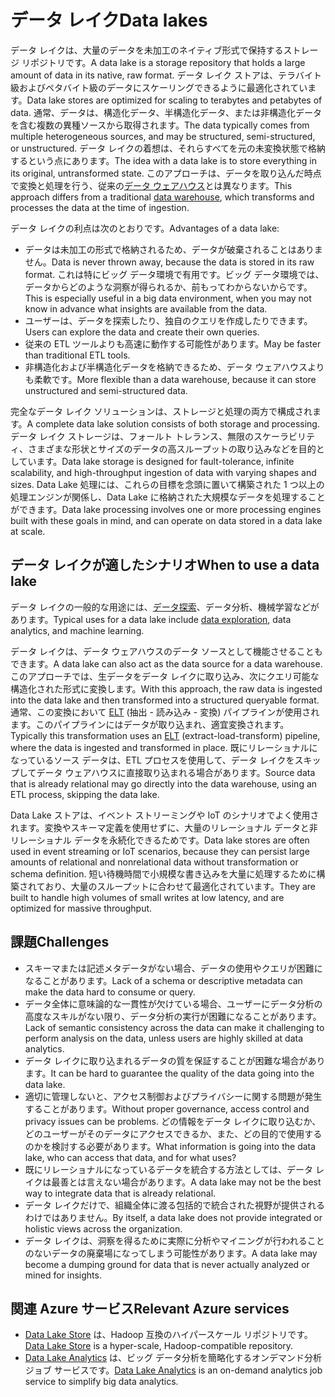# <a name="data-lakes"></a><span data-ttu-id="8dbc5-101">データ レイク</span><span class="sxs-lookup"><span data-stu-id="8dbc5-101">Data lakes</span></span>

<span data-ttu-id="8dbc5-102">データ レイクは、大量のデータを未加工のネイティブ形式で保持するストレージ リポジトリです。</span><span class="sxs-lookup"><span data-stu-id="8dbc5-102">A data lake is a storage repository that holds a large amount of data in its native, raw format.</span></span> <span data-ttu-id="8dbc5-103">データ レイク ストアは、テラバイト級およびペタバイト級のデータにスケーリングできるように最適化されています。</span><span class="sxs-lookup"><span data-stu-id="8dbc5-103">Data lake stores are optimized for scaling to terabytes and petabytes of data.</span></span> <span data-ttu-id="8dbc5-104">通常、データは、構造化データ、半構造化データ、または非構造化データを含む複数の異種ソースから取得されます。</span><span class="sxs-lookup"><span data-stu-id="8dbc5-104">The data typically comes from multiple heterogeneous sources, and may be structured, semi-structured, or unstructured.</span></span> <span data-ttu-id="8dbc5-105">データ レイクの着想は、それらすべてを元の未変換状態で格納するという点にあります。</span><span class="sxs-lookup"><span data-stu-id="8dbc5-105">The idea with a data lake is to store everything in its original, untransformed state.</span></span> <span data-ttu-id="8dbc5-106">このアプローチは、データを取り込んだ時点で変換と処理を行う、従来の[データ ウェアハウス](../scenarios/data-warehousing.md)とは異なります。</span><span class="sxs-lookup"><span data-stu-id="8dbc5-106">This approach differs from a traditional [data warehouse](../scenarios/data-warehousing.md), which transforms and processes the data at the time of ingestion.</span></span>

<span data-ttu-id="8dbc5-107">データ レイクの利点は次のとおりです。</span><span class="sxs-lookup"><span data-stu-id="8dbc5-107">Advantages of a data lake:</span></span>

- <span data-ttu-id="8dbc5-108">データは未加工の形式で格納されるため、データが破棄されることはありません。</span><span class="sxs-lookup"><span data-stu-id="8dbc5-108">Data is never thrown away, because the data is stored in its raw format.</span></span> <span data-ttu-id="8dbc5-109">これは特にビッグ データ環境で有用です。ビッグ データ環境では、データからどのような洞察が得られるか、前もってわからないからです。</span><span class="sxs-lookup"><span data-stu-id="8dbc5-109">This is especially useful in a big data environment, when you may not know in advance what insights are available from the data.</span></span>
- <span data-ttu-id="8dbc5-110">ユーザーは、データを探索したり、独自のクエリを作成したりできます。</span><span class="sxs-lookup"><span data-stu-id="8dbc5-110">Users can explore the data and create their own queries.</span></span>
- <span data-ttu-id="8dbc5-111">従来の ETL ツールよりも高速に動作する可能性があります。</span><span class="sxs-lookup"><span data-stu-id="8dbc5-111">May be faster than traditional ETL tools.</span></span>
- <span data-ttu-id="8dbc5-112">非構造化および半構造化データを格納できるため、データ ウェアハウスよりも柔軟です。</span><span class="sxs-lookup"><span data-stu-id="8dbc5-112">More flexible than a data warehouse, because it can store unstructured and semi-structured data.</span></span> 

<span data-ttu-id="8dbc5-113">完全なデータ レイク ソリューションは、ストレージと処理の両方で構成されます。</span><span class="sxs-lookup"><span data-stu-id="8dbc5-113">A complete data lake solution consists of both storage and processing.</span></span> <span data-ttu-id="8dbc5-114">データ レイク ストレージは、フォールト トレランス、無限のスケーラビリティ、さまざまな形状とサイズのデータ​​の高スループットの取り込みなどを目的としています。</span><span class="sxs-lookup"><span data-stu-id="8dbc5-114">Data lake storage is designed for fault-tolerance, infinite scalability, and high-throughput ingestion of data with varying shapes and sizes.</span></span> <span data-ttu-id="8dbc5-115">Data Lake 処理には、これらの目標を念頭に置いて構築された 1 つ以上の処理エンジンが関係し、Data Lake に格納された大規模なデータを処理することができます。</span><span class="sxs-lookup"><span data-stu-id="8dbc5-115">Data lake processing involves one or more processing engines built with these goals in mind, and can operate on data stored in a data lake at scale.</span></span>

## <a name="when-to-use-a-data-lake"></a><span data-ttu-id="8dbc5-116">データ レイクが適したシナリオ</span><span class="sxs-lookup"><span data-stu-id="8dbc5-116">When to use a data lake</span></span>

<span data-ttu-id="8dbc5-117">データ レイクの一般的な用途には、[データ探索](../scenarios/interactive-data-exploration.md)、データ分析、機械学習などがあります。</span><span class="sxs-lookup"><span data-stu-id="8dbc5-117">Typical uses for a data lake include [data exploration](../scenarios/interactive-data-exploration.md), data analytics, and machine learning.</span></span> 

<span data-ttu-id="8dbc5-118">データ レイクは、データ ウェアハウスのデータ ソースとして機能させることもできます。</span><span class="sxs-lookup"><span data-stu-id="8dbc5-118">A data lake can also act as the data source for a data warehouse.</span></span> <span data-ttu-id="8dbc5-119">このアプローチでは、生データをデータ レイクに取り込み、次にクエリ可能な構造化された形式に変換します。</span><span class="sxs-lookup"><span data-stu-id="8dbc5-119">With this approach, the raw data is ingested into the data lake and then transformed into a structured queryable format.</span></span> <span data-ttu-id="8dbc5-120">通常、この変換において [ELT](../scenarios/etl.md#extract-load-and-transform-elt) (抽出 - 読み込み - 変換) パイプラインが使用されます。このパイプラインにはデータが取り込まれ、適宜変換されます。</span><span class="sxs-lookup"><span data-stu-id="8dbc5-120">Typically this transformation uses an [ELT](../scenarios/etl.md#extract-load-and-transform-elt) (extract-load-transform) pipeline, where the data is ingested and transformed in place.</span></span> <span data-ttu-id="8dbc5-121">既にリレーショナルになっているソース データは、ETL プロセスを使用して、データ レイクをスキップしてデータ ウェアハウスに直接取り込まれる場合があります。</span><span class="sxs-lookup"><span data-stu-id="8dbc5-121">Source data that is already relational may go directly into the data warehouse, using an ETL process, skipping the data lake.</span></span>

<span data-ttu-id="8dbc5-122">Data Lake ストアは、イベント ストリーミングや IoT のシナリオでよく使用されます。変換やスキーマ定義を使用せずに、大量のリレーショナル データと非リレーショナル データを永続化できるためです。</span><span class="sxs-lookup"><span data-stu-id="8dbc5-122">Data lake stores are often used in event streaming or IoT scenarios, because they can persist large amounts of relational and nonrelational data without transformation or schema definition.</span></span> <span data-ttu-id="8dbc5-123">短い待機時間で小規模な書き込みを大量に処理するために構築されており、大量のスループットに合わせて最適化されています。</span><span class="sxs-lookup"><span data-stu-id="8dbc5-123">They are built to handle high volumes of small writes at low latency, and are optimized for massive throughput.</span></span>

## <a name="challenges"></a><span data-ttu-id="8dbc5-124">課題</span><span class="sxs-lookup"><span data-stu-id="8dbc5-124">Challenges</span></span>

- <span data-ttu-id="8dbc5-125">スキーマまたは記述メタデータがない場合、データの使用やクエリが困難になることがあります。</span><span class="sxs-lookup"><span data-stu-id="8dbc5-125">Lack of a schema or descriptive metadata can make the data hard to consume or query.</span></span>
- <span data-ttu-id="8dbc5-126">データ全体に意味論的な一貫性が欠けている場合、ユーザーにデータ分析の高度なスキルがない限り、データ分析の実行が困難になることがあります。</span><span class="sxs-lookup"><span data-stu-id="8dbc5-126">Lack of semantic consistency across the data can make it challenging to perform analysis on the data, unless users are highly skilled at data analytics.</span></span>
- <span data-ttu-id="8dbc5-127">データ レイクに取り込まれるデータの質を保証することが困難な場合があります。</span><span class="sxs-lookup"><span data-stu-id="8dbc5-127">It can be hard to guarantee the quality of the data going into the data lake.</span></span> 
- <span data-ttu-id="8dbc5-128">適切に管理しないと、アクセス制御およびプライバシーに関する問題が発生することがあります。</span><span class="sxs-lookup"><span data-stu-id="8dbc5-128">Without proper governance, access control and privacy issues can be problems.</span></span> <span data-ttu-id="8dbc5-129">どの情報をデータ レイクに取り込むか、どのユーザーがそのデータにアクセスできるか、また、どの目的で使用するのかを検討する必要があります。</span><span class="sxs-lookup"><span data-stu-id="8dbc5-129">What information is going into the data lake, who can access that data, and for what uses?</span></span>
- <span data-ttu-id="8dbc5-130">既にリレーショナルになっているデータを統合する方法としては、データ レイクは最善とは言えない場合があります。</span><span class="sxs-lookup"><span data-stu-id="8dbc5-130">A data lake may not be the best way to integrate data that is already relational.</span></span>
- <span data-ttu-id="8dbc5-131">データ レイクだけで、組織全体に渡る包括的で統合された視野が提供されるわけではありません。</span><span class="sxs-lookup"><span data-stu-id="8dbc5-131">By itself, a data lake does not provide integrated or holistic views across the organization.</span></span> 
- <span data-ttu-id="8dbc5-132">データ レイクは、洞察を得るために実際に分析やマイニングが行われることのないデータの廃棄場になってしまう可能性があります。</span><span class="sxs-lookup"><span data-stu-id="8dbc5-132">A data lake may become a dumping ground for data that is never actually analyzed or mined for insights.</span></span>

## <a name="relevant-azure-services"></a><span data-ttu-id="8dbc5-133">関連 Azure サービス</span><span class="sxs-lookup"><span data-stu-id="8dbc5-133">Relevant Azure services</span></span>

- <span data-ttu-id="8dbc5-134">[Data Lake Store](/azure/data-lake-store/) は、Hadoop 互換のハイパースケール リポジトリです。</span><span class="sxs-lookup"><span data-stu-id="8dbc5-134">[Data Lake Store](/azure/data-lake-store/) is a hyper-scale, Hadoop-compatible repository.</span></span>
- <span data-ttu-id="8dbc5-135">[Data Lake Analytics](/azure/data-lake-analytics/) は、ビッグ データ分析を簡略化するオンデマンド分析ジョブ サービスです。</span><span class="sxs-lookup"><span data-stu-id="8dbc5-135">[Data Lake Analytics](/azure/data-lake-analytics/) is an on-demand analytics job service to simplify big data analytics.</span></span>

